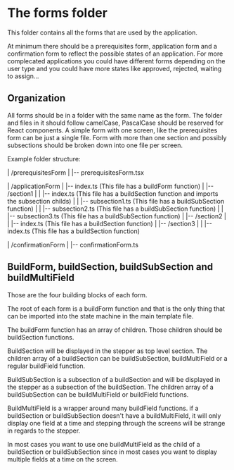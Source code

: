 # The forms folder

This folder contains all the forms that are used by the application.

At minimum there should be a prerequisites form, application form and a confirmation form to reflect the possible states of an application.
For more complecated applications you could have different forms depending on the user type and you could have more states like approved, rejected, waiting to assign...

## Organization

All forms should be in a folder with the same name as the form. The folder and files in it should follow camelCase, PascalCase should be reserved for React components.
A simple form with one screen, like the prerequisites form can be just a single file.
Form with more than one section and possibly subsections should be broken down into one file per screen.

Example folder structure:

| /prerequisitesForm
| |-- prerequisitesForm.tsx

| /applicationForm
| |-- index.ts (This file has a buildForm function)
| |-- /section1
| | |-- index.ts (This file has a buildSection function and imports the subsection childs)
| | |-- subsection1.ts (This file has a buildSubSection function)
| | |-- subsection2.ts (This file has a buildSubSection function)
| | |-- subsection3.ts (This file has a buildSubSection function)
| |-- /section2
| | |-- index.ts (This file has a buildSection function)
| |-- /section3
| | |-- index.ts (This file has a buildSection function)

| /confirmationForm
| |-- confirmationForm.ts

## BuildForm, buildSection, buildSubSection and buildMultiField

Those are the four building blocks of each form.

The root of each form is a buildForm function and that is the only thing that can be imported into the state machine in the main template file.

The buildForm function has an array of children. Those children should be buildSection functions.

BuildSection will be displayed in the stepper as top level section. The children array of a buildSection can be buildSubSection, buildMultiField or a regular buildField function.

BuildSubSection is a subsection of a buildSection and will be displayed in the stepper as a subsection of the buildSection. The children array of a buildSubSection can be buildMultiField or buildField functions.

BuildMultiField is a wrapper around many buildField functions. if a buildSection or buildSubSection doesn't have a buildMultiField, it will only display one field at a time and stepping through the screens will be strange in regards to the stepper.

In most cases you want to use one buildMultiField as the child of a buildSection or buildSubSection since in most cases you want to display multiple fields at a time on the screen.
